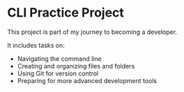 # CLI Practice Project

This project is part of my journey to becoming a developer.

It includes tasks on:
- Navigating the command line
- Creating and organizing files and folders
- Using Git for version control
- Preparing for more advanced development tools
